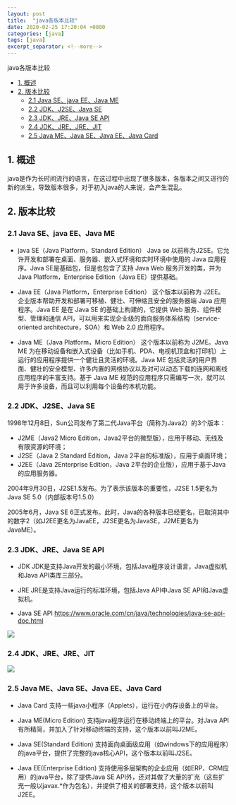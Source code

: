 ```yaml
---
layout: post
title:  "java各版本比较"
date: 2020-02-25 17:20:04 +0800
categories: [java]
tags: [java]
excerpt_separator: <!--more-->
---
```

java各版本比较
<!--more-->

<!-- @import "[TOC]" {cmd="toc" depthFrom=1 depthTo=6 orderedList=false} -->

<!-- code_chunk_output -->

- [1. 概述](#1-概述)
- [2. 版本比较](#2-版本比较)
  - [2.1 Java SE、java EE、Java ME](#21-java-se-java-ee-java-me)
  - [2.2 JDK、J2SE、Java SE](#22-jdk-j2se-java-se)
  - [2.3 JDK、JRE、Java SE API](#23-jdk-jre-java-se-api)
  - [2.4 JDK、JRE、JRE、JIT](#24-jdk-jre-jre-jit)
  - [2.5 Java ME、Java SE、Java EE、Java Card](#25-java-me-java-se-java-ee-java-card)

<!-- /code_chunk_output -->


## 1. 概述

java是作为长时间流行的语言，在这过程中出现了很多版本，各版本之间又进行的新的派生，导致版本很多，对于初入java的人来说，会产生混乱。

## 2. 版本比较

### 2.1 Java SE、java EE、Java ME

* java SE（Java Platform，Standard Edition）
Java se 以前称为J2SE。它允许开发和部署在桌面、服务器、嵌入式环境和实时环境中使用的 Java 应用程序。Java SE是基础包，但是也包含了支持 Java Web 服务开发的类，并为 Java Platform，Enterprise Edition（Java EE）提供基础。

* Java EE（Java Platform，Enterprise Edition）
这个版本以前称为 J2EE。企业版本帮助开发和部署可移植、健壮、可伸缩且安全的服务器端 Java 应用程序。Java EE 是在 Java SE 的基础上构建的，它提供 Web 服务、组件模型、管理和通信 API，可以用来实现企业级的面向服务体系结构（service-oriented architecture，SOA）和 Web 2.0 应用程序。

* Java ME（Java Platform，Micro Edition）
这个版本以前称为 J2ME。Java ME 为在移动设备和嵌入式设备（比如手机、PDA、电视机顶盒和打印机）上运行的应用程序提供一个健壮且灵活的环境。Java ME 包括灵活的用户界面、健壮的安全模型、许多内置的网络协议以及对可以动态下载的连网和离线应用程序的丰富支持。基于 Java ME 规范的应用程序只需编写一次，就可以用于许多设备，而且可以利用每个设备的本机功能。

### 2.2 JDK、J2SE、Java SE

1998年12月8日，Sun公司发布了第二代Java平台（简称为Java2）的3个版本：
* J2ME（Java2 Micro Edition，Java2平台的微型版），应用于移动、无线及有限资源的环境；
* J2SE（Java 2 Standard Edition，Java 2平台的标准版），应用于桌面环境；
* J2EE（Java 2Enterprise Edition，Java 2平台的企业版），应用于基于Java的应用服务器。

2004年9月30日，J2SE1.5发布。为了表示该版本的重要性，J2SE 1.5更名为Java SE 5.0（内部版本号1.5.0）

2005年6月，Java SE 6正式发布。此时，Java的各种版本已经更名，已取消其中的数字2（如J2EE更名为JavaEE，J2SE更名为JavaSE，J2ME更名为JavaME）。

### 2.3 JDK、JRE、Java SE API

* JDK
JDK是支持Java开发的最小环境，包括Java程序设计语言，Java虚拟机和Java API类库三部分。

* JRE
JRE是支持Java运行的标准环境，包括Java API中Java SE API和Java虚拟机。

* Java SE API
https://www.oracle.com/cn/java/technologies/java-se-api-doc.html

![](/images/1034114-6b279de22a0c3648.png)

### 2.4 JDK、JRE、JRE、JIT

![](/images/1034114-b7a630ad5b512192.png)

### 2.5 Java ME、Java SE、Java EE、Java Card

* Java Card
支持一些java小程序（Applets），运行在小内存设备上的平台。

* Java ME(Micro Edition)
支持java程序运行在移动终端上的平台。对Java API有所精简，并加入了针对移动终端的支持，这个版本以前叫J2ME。

* Java SE(Standard Edition)
支持面向桌面级应用（如windows下的应用程序）的java平台，提供了完整的java核心API，这个版本以前叫J2SE。

* Java EE(Enterprise Edition)
支持使用多层架构的企业应用（如ERP、CRM应用）的java平台，除了提供Java SE API外，还对其做了大量的扩充（这些扩充一般以javax.*作为包名），并提供了相关的部署支持，这个版本以前叫J2EE。
